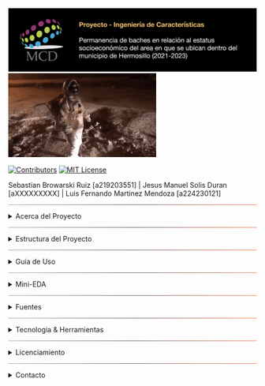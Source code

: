<style>
.hr1 {
    border: 0;
    height: 1px;
    background-image: linear-gradient(to right, #afa9a3, #616165, #fc7e4f);
}
</style>

<banner float="left">
  <img src="images/readme_banner.png" width="650" />
  <img src="images/readme_astronaut.gif" width="300" />
</banner>

[![Contributors][contributors-shield]][contributors-url]
[![MIT License][license-shield]][license-url]

Sebastian Browarski Ruiz [a219203551]   |   Jesus Manuel Solis Duran [aXXXXXXXXX]   |  Luis Fernando Martinez Mendoza [a224230121]

<hr class="hr1" />

<details>
<summary>Acerca del Proyecto</summary>
<br>
Buscamos determinar si existe una relacion entre la presencia y/o permanencia de baches en las calles versus las caracteristicas socioeconomicas, para distintas zonas del municipio de Hermosillo, Sonora.

Consideramos que los resultados serian de especial interes para todo aquel que reside en el municipio de Hermosillo,
Sonora, sin embargo tambien podrian servir de referencia para habitantes de otras localidades de Mexico.
</details>

<hr class="hr1" />

<details>
<summary>Estructura del Proyecto</summary>
<br>
├── LICENSE            <- Open-source license if one is chosen
├── Makefile           <- Makefile with convenience commands like `make data` or `make train`
├── README.md          <- The top-level README for developers using this project.
├── data
│   ├── external       <- Data from third party sources.
│   ├── interim        <- Intermediate data that has been transformed.
│   ├── processed      <- The final, canonical data sets for modeling.
│   └── raw            <- The original, immutable data dump.
│
├── docs               <- A default mkdocs project; see www.mkdocs.org for details
│
├── models             <- Trained and serialized models, model predictions, or model summaries
│
├── notebooks          <- Jupyter notebooks. Naming convention is a number (for ordering),
│                         the creator's initials, and a short `-` delimited description, e.g.
│                         `1.0-jqp-initial-data-exploration`.
│
├── pyproject.toml     <- Project configuration file with package metadata for
│                         baches_hermosillo and configuration for tools like black
│
├── references         <- Data dictionaries, manuals, and all other explanatory materials.
│
├── reports            <- Generated analysis as HTML, PDF, LaTeX, etc.
│   └── figures        <- Generated graphics and figures to be used in reporting
│
├── requirements.txt   <- The requirements file for reproducing the analysis environment, e.g.
│                         generated with `pip freeze > requirements.txt`
│
├── setup.cfg          <- Configuration file for flake8
│
└── baches_hermosillo   <- Source code for use in this project.
    │
    ├── __init__.py             <- Makes baches_hermosillo a Python module
    │
    ├── config.py               <- Store useful variables and configuration
    │
    ├── dataset.py              <- Scripts to download or generate data
    │
    ├── features.py             <- Code to create features for modeling
    │
    ├── modeling
    │   ├── __init__.py
    │   ├── predict.py          <- Code to run model inference with trained models
    │   └── train.py            <- Code to train models
    │
    └── plots.py                <- Code to create visualizations
</details>

<hr class="hr1" />

<details>
<summary>Guia de Uso</summary>
<br>
<details>
<summary>Clonando el Repositorio</summary>
<br>

1. Desde una terminal, navegar hasta el directorio donde se desea clonar el repositorio
    ```sh
    cd "<ruta_del_directorio>"
    ```
2. Clonar el repositorio
    ```sh
    git clone https://github.com/MCD-IdC-BSM/proyecto-baches-hmo.git
    ```
</details>
<br>
<details>
<summary>Creando el Entorno Virtual</summary>
<br>

1.  Desde una terminal, navegar hasta el directorio donde se clono el repositorio
    ```sh
    cd "<ruta_del_directorio_con_respositorio_clonado>"
    ```
2.  Crear un entorno virtual con las herramientas nativas de Python (venv -> virtual env)
    NOTA: Tambien puedes crearlo con conda u otras herramientas de tu preferencia
    ```sh
    python3 -m venv <nombre_del_entorno>
    ```
3.  Activar el entorno virtual
    ```sh
    source activate <nombre_del_entorno>
    ```
4.  Instalar las dependencias del proyecto. Estas se encuentran en el documento ***requirements.txt***
    ```sh
    pip3 install requirements.txt
    ```
5.  Opcional: Puedes verificar que se hayan instalado los paquetes utilizando la funcion ***list*** de ***pip***
    ```sh
    pip3 list
    ```
</details>
<br>
<details>
<summary>Descargando los Datos</summary>
<br>

1.  Desde una terminal, estando ubicado en el directorio raiz del proyecto, navegar hacia el directorio ***modules***
    ```sh
    cd modules
    ```
2.  Ejecutar el script de Python denominado ***dataset.py***. Este descargara todos los datos a la carpeta ***data/raw***
    ```sh
    python3 dataset.py
    ```
3.  Opcional: Verificar que se hayan descargado los datos a la carpeta ***data/raw***
    ```sh
    ls -d ./data/raw
    ```
</details>
<br>
<details>
<summary>Procesando los Datos a Formato Tidy</summary>
<br>

1.  Desde una terminal, estando ubicado en el directorio raiz del proyecto, navegar hacia el directorio ***modules***
    ```sh
    cd modules
    ```
2.  Abrir la herramienta de Jupyter Notebook. Esto abrira una IDE en el navegador predeterminado.
    ```sh
    jupyter notebook
    ```
3.  Abrir el notebook ***tidy.ipynb*** desde el menu Archivo/File en la IDE

4.  Ejecutar todas las celdas del notebook ***tidy.ipynb***. Esto procesara todos los datos ubicados en ***data/raw*** y
    generara los conjuntos de datos tidy en la carpeta ***data/processed***

5.  Opcional: Verificar que se hayan descargado los datos a la carpeta ***data/processed***
    ```sh
    ls -d ./data/processed
    ```
</details>
</details>

<hr class="hr1" />

<details>
<summary>Mini-EDA</summary>
<br>
    AQUI ENLACE A HTMLs de EDA
</details>

<hr class="hr1" />

<details>
<summary>Fuentes</summary>
<br>

1. [API del Sitio Web del Bachometro del Ayuntamiento de Hermosillo](https://bachometro.hermosillo.gob.mx/)
2. [AGEBS INEGI Hermosillo (2021)](https://www.inegi.org.mx/contenidos/productos/prod_serv/contenidos/espanol/bvinegi/productos/geografia/urbana/SHP_2/Sonora/702825317744_s.zip)
3. [Indicadores Socioeconomicos INEGI Hermosillo (2020)](https://www.inegi.org.mx/contenidos/programas/ccpv/2020/datosabiertos/ageb_manzana/ageb_mza_urbana_26_cpv2020_csv.zip)


</details>

<hr class="hr1" />

<details>
<summary>Tecnologia & Herramientas</summary>
<br>

[![Python][python-shield]][python-url]
[![Jupyter Notebooks][jupyter-shield]][jupyter-url]
[![Python][ccds-shield]][ccds-url]
</details>

<hr class="hr1" />

<details>
<summary>Licenciamiento</summary>
<br>
Distribuido bajo la licencia del MIT. Para mas informacion consulte el documento LICENSE.
</details>

<hr class="hr1" />

<details>
<summary>Contacto</summary>
<br>
Desarrolladores:

* Jesus Solis
* Sebastian Browarski
* Fernando Martinez | Email: lfmartinezmendoza@gmail.com | [LinkedIn LFMM](www.linkedin.com/in/lf-mm)
</details>

[contributors-shield]: https://img.shields.io/github/contributors/MCD-IdC-BSM/proyecto-baches-hmo.svg?style=for-the-badge
[contributors-url]: https://github.com/MCD-IdC-BSM/proyecto-baches-hmo/graphs/contributors

[license-shield]: https://img.shields.io/github/license/MCD-IdC-BSM/proyecto-baches-hmo.svg?style=for-the-badge
[license-url]: https://github.com/MCD-IdC-BSM/proyecto-baches-hmo/blob/master/LICENSE.txt

[python-shield]: https://img.shields.io/badge/python-3670A0?style=for-the-badge&logo=python&logoColor=ffdd54
[python-url]: https://www.python.org/

[jupyter-shield]: https://img.shields.io/badge/Jupyter-Notebook-orange?style=flat&logo=jupyter
[jupyter-url]: https://jupyter.org/

[ccds-shield]: https://img.shields.io/badge/CCDS-Project%20template-328F97?logo=cookiecutter
[ccds-url]: https://cookiecutter-data-science.drivendata.org/